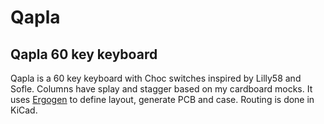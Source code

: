 # Qapla

## Qapla 60 key keyboard

Qapla is a 60 key keyboard with Choc switches inspired by Lilly58 and Sofle. Columns have splay and stagger based on my cardboard mocks. It uses [Ergogen](https://github.com/ergogen/ergogen) to define layout, generate PCB and case. Routing is done in KiCad.
